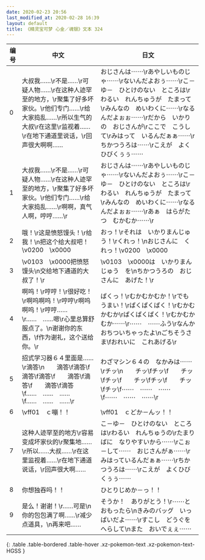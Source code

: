 ```yaml
---
date: 2020-02-23 20:56
last_modified_at: 2020-02-28 16:39
layout: default
title: 《精灵宝可梦 心金／魂银》文本 324
---
```

| 编号 | 中文 | 日文 |
| ---- | ---- | ---- |
| 0 | 大叔我……\r不是……\r可疑人物……\r在这种人迹罕至的地方，\r聚集了好多坏家伙。\r他们专门……\r给大家捣乱……\r所以生气的大叔\r在这里\r监视着……\r在地下通道里说话，\r回声很大啊啊…… | おじさんは⋯⋯\rあやしいものじゃ⋯⋯\rないんだよおぅ⋯⋯\rこ－ゆ－　ひとけのない　ところは\rわるい　れんちゅうが　たまって\rみんなの　めいわくに⋯⋯\rなるんだよぉぉ⋯⋯\rだから　いかりの　おじさんが\rここで　こうして\rみはって　いるんだぁぁ⋯⋯\rちかつうろは⋯⋯\rこえが　よくひびくぅぅ⋯⋯ |
| 1 | 大叔我……\r不是……\r可疑人物……\r在这种人迹罕至的地方，\r聚集了好多坏家伙。\r他们专门……\r给大家捣乱……\r啊啊，真气人啊，哼哼……\r | おじさんは⋯⋯\rあやしいものじゃ⋯⋯\rないんだよおぅ⋯⋯\rこ－ゆ－　ひとけのない　ところは\rわるい　れんちゅうが　たまって\rみんなの　めいわくに⋯⋯\rなるんだよぉぉ⋯⋯\rあぁ　はらがたつ　むかむか⋯⋯\r |
| 2 | 哦！\r这是愤怒馒头！\r给我！\n把这个给大叔吧！\v0200　\x0000 | おっ！\rそれは　いかりまんじゅう！\rくれっ！\nおじさんに　くれっ！\v0200　\x0000 |
| 3 | \v0103　\x0000把愤怒馒头\n交给地下通道的大叔了！\r | \v0103　\x0000は　いかりまんじゅう　を\nちかつうろの　おじさんに　あげた！\r |
| 4 | 啊呜！\r哼哼！\r很好吃！\r啊呜啊呜！\r哼哼\r啊呜啊呜！\r哼哼……\r……　……嗯\r心里总算舒服点了。\n谢谢你的东西，\f作为谢礼，这个送给你。\r | ぱくっ！\rむかむかむか！\rでも　うまい！\rぱくぱくぱく！\rむかむかむか\rぱくぱくぱく！\rむかむかむか⋯⋯\r⋯⋯　⋯⋯ふう\rなんか　おちついちゃったよ\nごちそうさま\fおれいに　これあげる\r |
| 5 | 招式学习器６４里面是……\r滴答\n　　滴答\f滴答\f　　滴答\f滴答\f　　滴答\f滴答\f　　滴答\f滴答\f……　……　……\f……　……　……\r | わざマシン６４の　なかみは⋯⋯\rチッ\n　　チッ\fチッ\f　　チッ\fチッ\f　　チッ\fチッ\f　　チッ\fチッ\f⋯⋯　⋯⋯　⋯⋯\f⋯⋯　⋯⋯　⋯⋯\r |
| 6 | \vff01　ｃ嘣！！ | \vff01　ｃどか－んッ！！ |
| 7 | 这种人迹罕至的地方\r容易变成坏家伙的\r聚集地……\r所以……大叔……\r在这里监视着……\r在地下通道说话，\r回声很大啊…… | こ－ゆ－　ひとけのない　ところは\rわるい　れんちゅうの\rたまりばに　なりやすいから⋯⋯\rこぉ－して⋯⋯　おじさんがぁ⋯⋯\rみはっているんだぁぁ⋯⋯\rちかつうろは⋯⋯\rこえが　よくひびくぅぅ⋯⋯ |
| 8 | 你想独吞吗！！ | ひとりじめか－っ！！ |
| 9 | 是么！谢谢！\r……可是\n你的包包满了啊……\r减少点道具，\n再来吧…… | そうか！　ありがとう！\r⋯⋯と　おもったら\nきみのバッグ　いっぱいだよ⋯⋯\rすこし　どうぐを　へらして\nまた　おいでぇぇ⋯⋯ |
{: .table .table-bordered .table-hover .xz-pokemon-text .xz-pokemon-text-HGSS }